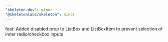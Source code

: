 ```yaml
---
"skeleton.dev": minor
"@skeletonlabs/skeleton": minor
---
```


feat: Added disabled prop to ListBox and ListBoxItem to prevent selection of inner radio/checkbox inputs
